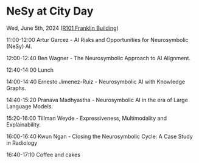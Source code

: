 # NeSy at City Day
Wed, June 5th, 2024 ([R101 Franklin Building](https://staffhub.city.ac.uk/timetabling/rooms-by-building/franklin-building/r101))

11:00-12:00 Artur Garcez - AI Risks and Opportunities for Neurosymbolic (NeSy) AI.

12:00-12:40 Ben Wagner - The Neurosymbolic Approach to AI Alignment.

12:40-14:00 Lunch

14:00-14:40 Ernesto Jimenez-Ruiz - Neurosymbolic AI with Knowledge Graphs.

14:40-15:20 Pranava Madhyastha - Neurosymbolic AI in the era of Large Language Models.

15:20-16:00 Tillman Weyde - Expressiveness, Multimodality and Explainability.

16:00-16:40 Kwun Ngan - Closing the Neurosymbolic Cycle: A Case Study in Radiology

16:40-17:10 Coffee and cakes
